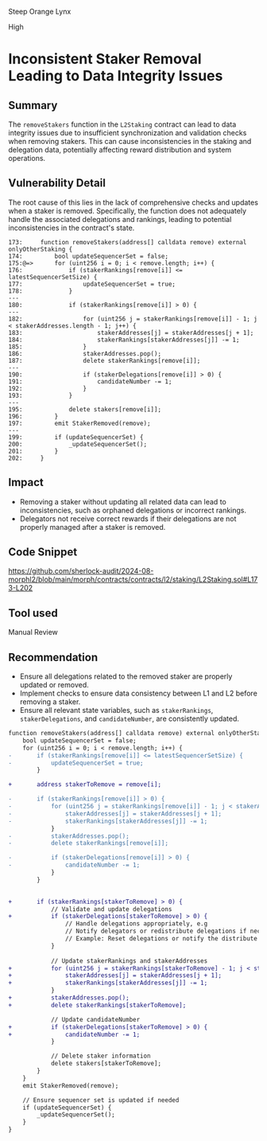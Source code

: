 Steep Orange Lynx

High

# Inconsistent Staker Removal Leading to Data Integrity Issues

## Summary
The `removeStakers` function in the `L2Staking` contract can lead to data integrity issues due to insufficient synchronization and validation checks when removing stakers. This can cause inconsistencies in the staking and delegation data, potentially affecting reward distribution and system operations.

## Vulnerability Detail
The root cause of this lies in the lack of comprehensive checks and updates when a staker is removed. Specifically, the function does not adequately handle the associated delegations and rankings, leading to potential inconsistencies in the contract's state.
```solidity
173:     function removeStakers(address[] calldata remove) external onlyOtherStaking {
174:         bool updateSequencerSet = false;
175:@=>      for (uint256 i = 0; i < remove.length; i++) {
176:             if (stakerRankings[remove[i]] <= latestSequencerSetSize) {
177:                 updateSequencerSet = true;
178:             }
---
180:             if (stakerRankings[remove[i]] > 0) {
---
182:                 for (uint256 j = stakerRankings[remove[i]] - 1; j < stakerAddresses.length - 1; j++) {
183:                     stakerAddresses[j] = stakerAddresses[j + 1];
184:                     stakerRankings[stakerAddresses[j]] -= 1;
185:                 }
186:                 stakerAddresses.pop();
187:                 delete stakerRankings[remove[i]];
---
190:                 if (stakerDelegations[remove[i]] > 0) {
191:                     candidateNumber -= 1;
192:                 }
193:             }
---
195:             delete stakers[remove[i]];
196:         }
197:         emit StakerRemoved(remove);
---
199:         if (updateSequencerSet) {
200:             _updateSequencerSet();
201:         }
202:     }
```

## Impact
- Removing a staker without updating all related data can lead to inconsistencies, such as orphaned delegations or incorrect rankings.
- Delegators not receive correct rewards if their delegations are not properly managed after a staker is removed.

## Code Snippet
https://github.com/sherlock-audit/2024-08-morphl2/blob/main/morph/contracts/contracts/l2/staking/L2Staking.sol#L173-L202

## Tool used

Manual Review

## Recommendation
- Ensure all delegations related to the removed staker are properly updated or removed.
- Implement checks to ensure data consistency between L1 and L2 before removing a staker.
- Ensure all relevant state variables, such as `stakerRankings`, `stakerDelegations`, and `candidateNumber`, are consistently updated.
```diff
function removeStakers(address[] calldata remove) external onlyOtherStaking {
    bool updateSequencerSet = false;
    for (uint256 i = 0; i < remove.length; i++) {
-       if (stakerRankings[remove[i]] <= latestSequencerSetSize) {
-           updateSequencerSet = true;
        }

+       address stakerToRemove = remove[i];

-       if (stakerRankings[remove[i]] > 0) {
-           for (uint256 j = stakerRankings[remove[i]] - 1; j < stakerAddresses.length - 1; j++) {
-               stakerAddresses[j] = stakerAddresses[j + 1];
-               stakerRankings[stakerAddresses[j]] -= 1;
            }
-           stakerAddresses.pop();
-           delete stakerRankings[remove[i]];

-           if (stakerDelegations[remove[i]] > 0) {
-               candidateNumber -= 1;
            }
        }

    
+       if (stakerRankings[stakerToRemove] > 0) {
            // Validate and update delegations
+           if (stakerDelegations[stakerToRemove] > 0) {
                // Handle delegations appropriately, e.g
                // Notify delegators or redistribute delegations if necessary
                // Example: Reset delegations or notify the distribute contract
            }
        
            // Update stakerRankings and stakerAddresses
+           for (uint256 j = stakerRankings[stakerToRemove] - 1; j < stakerAddresses.length - 1; j++) {
+               stakerAddresses[j] = stakerAddresses[j + 1];
+               stakerRankings[stakerAddresses[j]] -= 1;
            }
+           stakerAddresses.pop();
+           delete stakerRankings[stakerToRemove];

            // Update candidateNumber
+           if (stakerDelegations[stakerToRemove] > 0) {
+               candidateNumber -= 1;
            }

            // Delete staker information
            delete stakers[stakerToRemove];
        }
    }
    emit StakerRemoved(remove);

    // Ensure sequencer set is updated if needed
    if (updateSequencerSet) {
        _updateSequencerSet();
    }
}
```